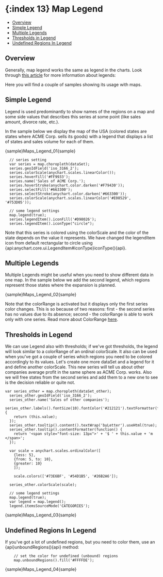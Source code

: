 {:index 13}
Map Legend
======================

* [Overview](#overview)
* [Simple Legend](#simple_legend)
* [Multiple Legends](#multiple_legends)
* [Thresholds in Legend](#thresholds_in_legend)
* [Undefined Regions In Legend](#undefined_regions_in_legend)

## Overview

Generally, map legend works the same as legend in the charts. Look through [this article](../../Common_Settings/Legend) for more information about legends:

Here you will find a couple of samples showing its usage with maps.

## Simple Legend

Legend is used predominantly to show names of the regions on a map and some side values that describes this series at some point (like sales amount, divorce rate, etc.). 

In the sample below we display the map of the USA (colored states are states where ACME Corp. sells its goods) with a legend that displays a list of states and sales volume for each of them.

{sample}Maps\_Legend\_01{sample}

```
  // series setting
  var series = map.choropleth(dataSet);
  series.geoIdField('iso_3166_2');
  series.colorScale(anychart.scales.linearColor());
  series.hoverFill('#FF9933');
  series.name('Sales of ACME Corp.');
  series.hoverStroke(anychart.color.darken('#F79430'));
  series.selectFill('#663300');
  series.selectStroke(anychart.color.darken('#663300'));  
  series.colorScale(anychart.scales.linearColor('#E08529', '#753D05'));
    
  // some legend settings
  map.legend(true);
  series.legendItem().iconFill('#D98026');
  series.legendItem().iconType("circle");
```

Note that this series is colored using the colorScale and the color of the state depends on the value it represents. We have changed the legendItem icon from default rectangular to circle using {api:anychart.core.ui.LegendItem#iconType}iconType(){api}.


## Multiple Legends

Multiple Legends might be useful when you need to show different data in one map. In the sample below we add the second legend, which regions represent those states where the expansion is planned.

{sample}Maps\_Legend\_02{sample}

Note that the colorRange is activated but it displays only the first series color changes. This is so because of two reasons: first - the second series has no values due to its absence; second - the colorRange is able to work only with one series. Read more about ColorRange [here](../ColorRange).


## Thresholds in Legend

We can use Legend also with thresholds; if we've got thresholds, the legend will look similar to a colorRange of an ordinal colorScale. It also can be used when you've got a couple of series which regions you need to be colored accordingly to its values. 
Let's create one more dataSet and a legend for it and define another colorScale. This new series will tell us about other companies average profit in the same sphere as ACME Corp. works. Also we will free states from the second series and add them to a new one to see is the decision reliable or quite not.

```
var series_other = map.choropleth(dataSet_other);
  series_other.geoIdField('iso_3166_2');
  series_other.name('Sales of other companies');
  series_other.labels().fontSize(10).fontColor('#212121').textFormatter(function(){
	return (this.value);
  });
  series_other.tooltip().content().textWrap('byLetter').useHtml(true);
  series_other.tooltip().contentFormatter(function() {
    return '<span style="font-size: 13px">' + '$ ' + this.value + 'm </span>';
  });
  
  var scale = anychart.scales.ordinalColor([
    {less: 5},
    {from: 5, to: 10},
    {greater: 10}
    ]);
    
    scale.colors(['#73E6BF', '#54D1B5', '#26B2A6']);
    
  series_other.colorScale(scale);
  
  // some legend settings
  map.legend(true);
  var legend = map.legend();
  legend.itemsSourceMode('CATEGORIES');
```

{sample}Maps\_Legend\_03{sample}

## Undefined Regions In Legend

If you've got a lot of undefined regions, but you need to color them, use an {api}unboundRegions(){api} method:

```
	// set the color for undefined (unbound) regions
	map.unboundRegions().fill('#FFFFDE');
```
{sample}Maps\_Legend\_04{sample}













